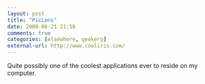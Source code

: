 ```yaml
---
layout: post  
title: "PicLens"  
date: 2008-06-21 21:58  
comments: true  
categories: [elsewhere, geekery]
external-url: http://www.cooliris.com/
---
```


Quite possibly one of the coolest applications ever to reside on my computer.
